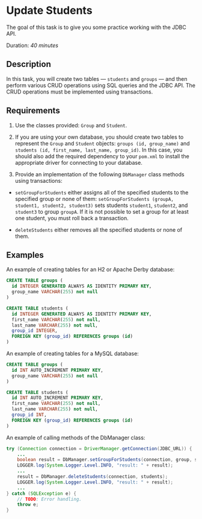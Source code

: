 # Update Students

The goal of this task is to give you some practice working with the JDBC API.

Duration: *40 minutes*

## Description

In this task, you will create two tables — `students` and `groups` — and then perform various CRUD operations using SQL queries and the JDBC API. The CRUD operations must be implemented using transactions.

## Requirements

1) Use the classes provided: `Group` and `Student`.

2) If you are using your own database, you should create two tables to represent the `Group` and `Student` objects: `groups (id, group_name)` and `students (id, first_name, last_name, group_id)`. In this case, you should also add the required dependency to your `pom.xml` to install the appropriate driver for connecting to your database.

3) Provide an implementation of the following `DbManager` class methods using transactions:

- `setGroupForStudents` either assigns all of the specified students to the specified group or none of them: `setGroupForStudents (groupA, student1, student2, student3)` sets students `student1`, `student2`, and `student3` to group `groupA`. If it is not possible to set a group for at least one student, you must roll back a transaction.

- `deleteStudents` either removes all the specified students or none of them.

## Examples

An example of creating tables for an H2 or Apache Derby database:

```sql
CREATE TABLE groups (
  id INTEGER GENERATED ALWAYS AS IDENTITY PRIMARY KEY,
  group_name VARCHAR(255) not null
)

CREATE TABLE students (
  id INTEGER GENERATED ALWAYS AS IDENTITY PRIMARY KEY,
  first_name VARCHAR(255) not null,
  last_name VARCHAR(255) not null,
  group_id INTEGER,
  FOREIGN KEY (group_id) REFERENCES groups (id)
)
```

An example of creating tables for a MySQL database:

```sql
CREATE TABLE groups (
  id INT AUTO_INCREMENT PRIMARY KEY,
  group_name VARCHAR(255) not null
)

CREATE TABLE students (
  id INT AUTO_INCREMENT PRIMARY KEY,
  first_name VARCHAR(255) not null,
  last_name VARCHAR(255) not null,
  group_id INT,
  FOREIGN KEY (group_id) REFERENCES groups (id)
)
```

An example of calling methods of the DbManager class:

```java
try (Connection connection = DriverManager.getConnection(JDBC_URL)) {
    ...
    boolean result = DbManager.setGroupForStudents(connection, group, students);
    LOGGER.log(System.Logger.Level.INFO, "result: " + result);
    ...
    result = DbManager.deleteStudents(connection, students);
    LOGGER.log(System.Logger.Level.INFO, "result: " + result);
    ...
} catch (SQLException e) {
	// TODO: Error handling.
	throw e;
}
```
